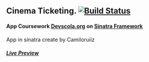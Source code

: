 ## Cinema Ticketing. [![Build Status](https://travis-ci.org/Camiloruiiz/app-cinema-ticketing.svg?branch=master)](https://travis-ci.org/Camiloruiiz/app-cinema-ticketing)
#### App Coursework [Devscola.org](http://www.devscola.org/) on [Sinatra Framework](http://sinatrarb.com/)
App in sinatra create by Camiloruiiz
##### [Live Preview](https://cinema-ticketing.herokuapp.com/)
